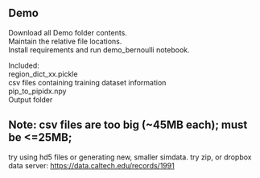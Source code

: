 ## Demo
Download all Demo folder contents.  
Maintain the relative file locations.  
Install requirements and run demo_bernoulli notebook.

Included:  
region_dict_xx.pickle  
csv files containing training dataset information  
pip_to_pipidx.npy  
Output folder  

## Note: csv files are too big (~45MB each); must be <=25MB;  
try using hd5 files or generating new, smaller simdata.
try zip, or dropbox
data server: https://data.caltech.edu/records/1991
